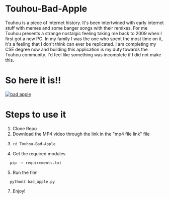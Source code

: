 # Touhou-Bad-Apple
Touhou is a piece of internet history. It's been intertwined with early internet stuff with memes and some banger songs with their remixes. For me Touhou presents a strange nostalgic feeling taking me back to 2009 when I first got a new PC. In my family I was the one who spent the most time on it, it's a feeling that I don't think can ever be replicated.
I am completing my CSE degree now and building this application is my duty towards the Touhou community. I'd feel like something was incomplete if I did not make this.

# So here it is!!

[![bad apple](https://img.youtube.com/vi/tLIH28BSgRA/0.jpg)](https://www.youtube.com/watch?v=tLIH28BSgRA)

# Steps to use it

1. Clone Repo
2. Download the MP4 video through the link in the "mp4 file link" file
3. ```bash
   cd Touhou-Bad-Apple
   ```
4. Get the required modules
 ```python
   pip -r requirements.txt
 ```
5. Run the file!
 ```python3
   python3 bad_apple.py
 ```
7. Enjoy!
